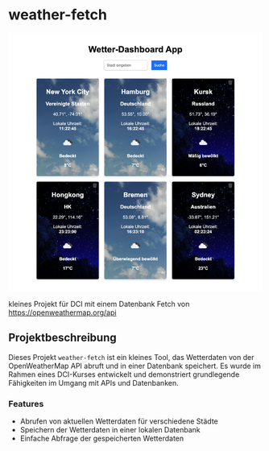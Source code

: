 # weather-fetch

![alt text](image-1.png)

kleines Projekt für DCI mit einem Datenbank Fetch von 
https://openweathermap.org/api

## Projektbeschreibung

Dieses Projekt `weather-fetch` ist ein kleines Tool, das Wetterdaten von der OpenWeatherMap API abruft und in einer Datenbank speichert. Es wurde im Rahmen eines DCI-Kurses entwickelt und demonstriert grundlegende Fähigkeiten im Umgang mit APIs und Datenbanken.

### Features

- Abrufen von aktuellen Wetterdaten für verschiedene Städte
- Speichern der Wetterdaten in einer lokalen Datenbank
- Einfache Abfrage der gespeicherten Wetterdaten
